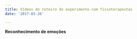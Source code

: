 ```yaml
---
title: Vídeos do roteiro do experimento com fisioterapeutas
date: '2017-03-26'

---
```

**Reconhecimento de emoções**
